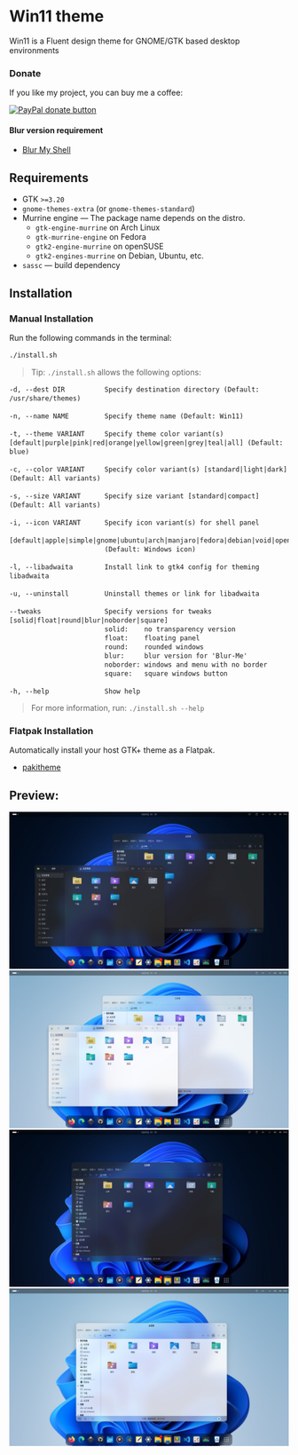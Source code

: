 # Win11 theme

Win11 is a Fluent design theme for GNOME/GTK based desktop environments

### Donate

If you like my project, you can buy me a coffee:

<span class="paypal"><a href="https://www.paypal.me/yeyushengfan258" title="Donate to this project using Paypal"><img src="https://www.paypalobjects.com/webstatic/mktg/Logo/pp-logo-100px.png" alt="PayPal donate button" /></a></span>


#### Blur version requirement

- [Blur My Shell](https://github.com/aunetx/blur-my-shell)

## Requirements

- GTK `>=3.20`
- `gnome-themes-extra` (or `gnome-themes-standard`)
- Murrine engine — The package name depends on the distro.
  - `gtk-engine-murrine` on Arch Linux
  - `gtk-murrine-engine` on Fedora
  - `gtk2-engine-murrine` on openSUSE
  - `gtk2-engines-murrine` on Debian, Ubuntu, etc.
- `sassc` — build dependency

## Installation

### Manual Installation

Run the following commands in the terminal:

```sh
./install.sh
```

> Tip: `./install.sh` allows the following options:

```
-d, --dest DIR          Specify destination directory (Default: /usr/share/themes)

-n, --name NAME         Specify theme name (Default: Win11)

-t, --theme VARIANT     Specify theme color variant(s) [default|purple|pink|red|orange|yellow|green|grey|teal|all] (Default: blue)

-c, --color VARIANT     Specify color variant(s) [standard|light|dark] (Default: All variants)

-s, --size VARIANT      Specify size variant [standard|compact] (Default: All variants)

-i, --icon VARIANT      Specify icon variant(s) for shell panel
                        [default|apple|simple|gnome|ubuntu|arch|manjaro|fedora|debian|void|opensuse|popos|mxlinux|zorin|endeavouros|tux|nixos]
                        (Default: Windows icon)

-l, --libadwaita        Install link to gtk4 config for theming libadwaita

-u, --uninstall         Uninstall themes or link for libadwaita

--tweaks                Specify versions for tweaks [solid|float|round|blur|noborder|square]
                        solid:    no transparency version
                        float:    floating panel
                        round:    rounded windows
                        blur:     blur version for 'Blur-Me'
                        noborder: windows and menu with no border
                        square:   square windows button

-h, --help              Show help
```

> For more information, run: `./install.sh --help`


### Flatpak Installation

Automatically install your host GTK+ theme as a Flatpak.

- [pakitheme](https://github.com/refi64/pakitheme)

## Preview:
![preview-01](preview-01.jpg?raw=true)
![preview-02](preview-02.jpg?raw=true)
![preview-03](preview-03.jpg?raw=true)
![preview-04](preview-04.jpg?raw=true)



